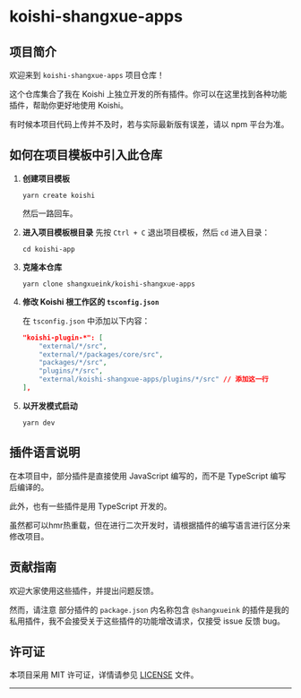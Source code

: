 # koishi-shangxue-apps

## 项目简介

欢迎来到 `koishi-shangxue-apps` 项目仓库！

这个仓库集合了我在 Koishi 上独立开发的所有插件。你可以在这里找到各种功能插件，帮助你更好地使用 Koishi。

有时候本项目代码上传并不及时，若与实际最新版有误差，请以 npm 平台为准。


## 如何在项目模板中引入此仓库

1. **创建项目模板**
   ```shell
   yarn create koishi
   ```
   然后一路回车。

2. **进入项目模板根目录**
   先按 `Ctrl + C` 退出项目模板，然后 `cd` 进入目录：
   ```shell
   cd koishi-app
   ```

3. **克隆本仓库**
   ```shell
   yarn clone shangxueink/koishi-shangxue-apps
   ```

4. **修改 Koishi 根工作区的 `tsconfig.json`**

   在 `tsconfig.json` 中添加以下内容：
   ```json
   "koishi-plugin-*": [
       "external/*/src",
       "external/*/packages/core/src",
       "packages/*/src",
       "plugins/*/src",
       "external/koishi-shangxue-apps/plugins/*/src" // 添加这一行
   ],
   ```

6. **以开发模式启动**
   ```shell
   yarn dev
   ```

## 插件语言说明

在本项目中，部分插件是直接使用 JavaScript 编写的，而不是 TypeScript 编写后编译的。

此外，也有一些插件是用 TypeScript 开发的。

虽然都可以hmr热重载，但在进行二次开发时，请根据插件的编写语言进行区分来修改项目。


## 贡献指南

欢迎大家使用这些插件，并提出问题反馈。

然而，请注意 部分插件的 `package.json` 内名称包含 `@shangxueink` 的插件是我的私用插件，我不会接受关于这些插件的功能增改请求，仅接受 issue 反馈 bug。


## 许可证

本项目采用 MIT 许可证，详情请参见 [LICENSE](./LICENSE) 文件。

---
